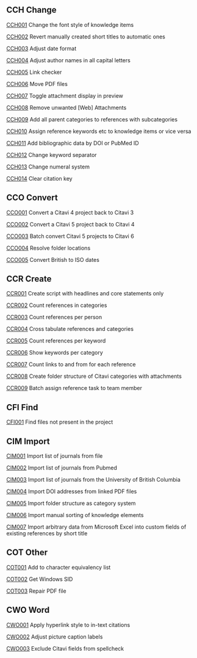 ##  CCH Change

[CCH001](https://github.com/Citavi/Macros/tree/master/CCH%20Change/CCH001%20Change%20the%20font%20style%20of%20knowledge%20items) Change the font style of knowledge items

[CCH002](https://github.com/Citavi/Macros/tree/master/CCH%20Change/CCH002%20Revert%20manually%20created%20short%20titles%20to%20automatic%20ones) Revert manually created short titles to automatic ones

[CCH003](https://github.com/Citavi/Macros/tree/master/CCH%20Change/CCH003%20Adjust%20date%20format) Adjust date format

[CCH004](https://github.com/Citavi/Macros/tree/master/CCH%20Change/CCH004%20Adjust%20author%20names%20in%20all%20capital%20letters) Adjust author names in all capital letters

[CCH005](https://github.com/Citavi/Macros/tree/master/CCH%20Change/CCH005%20Link%20checker) Link checker

[CCH006](https://github.com/Citavi/Macros/tree/master/CCH%20Change/CCH006%20Move%20PDF%20files) Move PDF files

[CCH007](https://github.com/Citavi/Macros/tree/master/CCH%20Change/CCH006%20Move%20PDF%20files) Toggle attachment display in preview

[CCH008](https://github.com/Citavi/Macros/tree/master/CCH%20Change/CCH008%20Remove%20unwanted%20%5BWeb%5D%20Attachments) Remove unwanted [Web] Attachments

[CCH009](https://github.com/Citavi/Macros/tree/master/CCH%20Change/CCH009%20Add%20all%20parent%20categories%20to%20references%20with%20subcategories) Add all parent categories to references with subcategories

[CCH010](https://github.com/Citavi/Macros/tree/master/CCH%20Change/CCH010%20Assign%20reference%20keywords%20etc%20to%20knowledge%20items%20or%20vice%20versa) Assign reference keywords etc to knowledge items or vice versa

[CCH011](https://github.com/Citavi/Macros/tree/master/CCH%20Change/CCH011%20Add%20bibliographic%20data%20by%20DOI%20or%20PubMed%20ID) Add bibliographic data by DOI or PubMed ID

[CCH012](https://github.com/Citavi/Macros/tree/master/CCH%20Change/CCH012%20Change%20keyword%20separator) Change keyword separator

[CCH013](https://github.com/Citavi/Macros/tree/master/CCH%20Change/CCH013%20Change%20numeral%20system) Change numeral system

[CCH014](https://github.com/Citavi/Macros/tree/master/CCH%20Change/CCH014%20Clear%20citation%20key) Clear citation key

##  CCO Convert

[CCO001](https://github.com/Citavi/Macros/tree/master/CCO%20Convert/CCO001%20Convert%20a%20Citavi%204%20project%20back%20to%20Citavi%203) Convert a Citavi 4 project back to Citavi 3

[CCO002](https://github.com/Citavi/Macros/tree/master/CCO%20Convert/CCO002%20Convert%20a%20Citavi%205%20project%20back%20to%20Citavi%204) Convert a Citavi 5 project back to Citavi 4

[CCO003](https://github.com/Citavi/Macros/tree/master/CCO%20Convert/CCO003%20Batch%20convert%20Citavi%205%20projects%20to%20Citavi%206) Batch convert Citavi 5 projects to Citavi 6

[CCO004](https://github.com/Citavi/Macros/tree/master/CCO%20Convert/CCO004%20Resolve%20folder%20locations) Resolve folder locations

[CCO005](https://github.com/Citavi/Macros/tree/master/CCO%20Convert/CCO005%20Convert%20British%20to%20ISO%20dates) Convert British to ISO dates

## CCR Create
[CCR001](https://github.com/Citavi/Macros/tree/master/CCR%20Create/CCR001%20Create%20script%20with%20headlines%20and%20core%20statements%20only) Create script with headlines and core statements only

[CCR002](https://github.com/Citavi/Macros/tree/master/CCR%20Create/CCR002%20Count%20references%20in%20categories) Count references in categories

[CCR003](https://github.com/Citavi/Macros/tree/master/CCR%20Create/CCR003%20Count%20references%20per%20person) Count references per person

[CCR004](https://github.com/Citavi/Macros/tree/master/CCR%20Create/CCR004%20Cross%20tabulate%20references%20and%20categories) Cross tabulate references and categories

[CCR005](https://github.com/Citavi/Macros/tree/master/CCR%20Create/CCR005%20Count%20references%20per%20keyword) Count references per keyword

[CCR006](https://github.com/Citavi/Macros/tree/master/CCR%20Create/CCR006%20Show%20keywords%20per%20category) Show keywords per category

[CCR007](https://github.com/Citavi/Macros/tree/master/CCR%20Create/CCR007%20Count%20links%20to%20and%20from%20for%20each%20reference) Count links to and from for each reference

[CCR008](https://github.com/Citavi/Macros/tree/master/CCR%20Create/CCR008%20Create%20folder%20structure%20of%20Citavi%20categories%20with%20attachments) Create folder structure of Citavi categories with attachments

[CCR009](https://github.com/Citavi/Macros/tree/master/CCR%20Create/CCR009%20Batch%20assign%20reference%20task%20to%20team%20member) Batch assign reference task to team member

## CFI Find

[CFI001](https://github.com/Citavi/Macros/tree/master/CFI%20Find/CFI001%20Find%20files%20not%20present%20in%20the%20project) Find files not present in the project

## CIM Import

[CIM001](https://github.com/Citavi/Macros/tree/master/CIM%20Import/CIM001%20Import%20list%20of%20journals%20from%20file) Import list of journals from file

[CIM002](https://github.com/Citavi/Macros/tree/master/CIM%20Import/CIM002%20Import%20list%20of%20journals%20from%20Pubmed) Import list of journals from Pubmed

[CIM003](https://github.com/Citavi/Macros/tree/master/CIM%20Import/CIM003%20Import%20list%20of%20journals%20from%20the%20University%20of%20British%20Columbia) Import list of journals from the University of British Columbia

[CIM004](https://github.com/Citavi/Macros/tree/master/CIM%20Import/CIM004%20Import%20DOI%20addresses%20from%20linked%20PDF%20files) Import DOI addresses from linked PDF files

[CIM005](https://github.com/Citavi/Macros/tree/master/CIM%20Import/CIM005%20Import%20folder%20structure%20as%20category%20system) Import folder structure as category system

[CIM006](https://github.com/Citavi/Macros/tree/master/CIM%20Import/CIM006%20Import%20manual%20sorting%20of%20knowledge%20elements) Import manual sorting of knowledge elements

[CIM007](https://github.com/Citavi/Macros/tree/master/CIM%20Import/CIM007%20Import%20arbitrary%20data%20from%20Microsoft%20Excel%20into%20custom%20fields%20of%20existing%20references%20by%20short%20title) Import arbitrary data from Microsoft Excel into custom fields of existing references by short title

## COT Other

[COT001](https://github.com/Citavi/Macros/tree/master/COT%20Other/COT001%20Add%20to%20character%20equivalency%20list) Add to character equivalency list

[COT002](https://github.com/Citavi/Macros/tree/master/COT%20Other/COT002%20Get%20Windows%20SID) Get Windows SID

[COT003](https://github.com/Citavi/Macros/tree/master/COT%20Other/COT003%20Repair%20PDF%20file) Repair PDF file

## CWO Word

[CWO001](https://github.com/Citavi/Macros/tree/master/CWO%20Word/CWO001%20Apply%20hyperlink%20style%20to%20in-text%20citations) Apply hyperlink style to in-text citations

[CWO002](https://github.com/Citavi/Macros/tree/master/CWO%20Word/CWO002%20Adjust%20picture%20caption%20labels) Adjust picture caption labels

[CWO003](https://github.com/Citavi/Macros/tree/master/CWO%20Word/CWO003%20Exclude%20Citavi%20fields%20from%20spellcheck) Exclude Citavi fields from spellcheck

